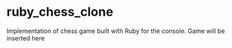 # ruby_chess_clone
Implementation of chess game built with Ruby for the console.
Game will be inserted here
